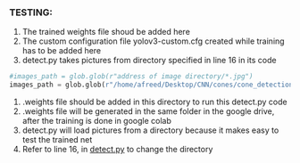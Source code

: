 
### TESTING:

1) The trained weights file shoud be added here 
2) The custom configuration file yolov3-custom.cfg created while training has to be added here
3) detect.py takes pictures from directory specified in line 16 in its code
```python
#images_path = glob.glob(r"address of image directory/*.jpg")
images_path = glob.glob(r"/home/afreed/Desktop/CNN/cones/cone_detection/*.jpg")
```

1) .weights file should be added in this directory to run this detect.py code
2) .weights file will be generated in the same folder in the google drive, after the training is done in  google  colab
3) detect.py will load pictures from a directory because it makes easy to test the trained net
4) Refer to line 16, in [detect.py](https://github.com/IITBRacing/Object-Detection-20---21-DV/blob/master/training/detect.py) to change the directory

